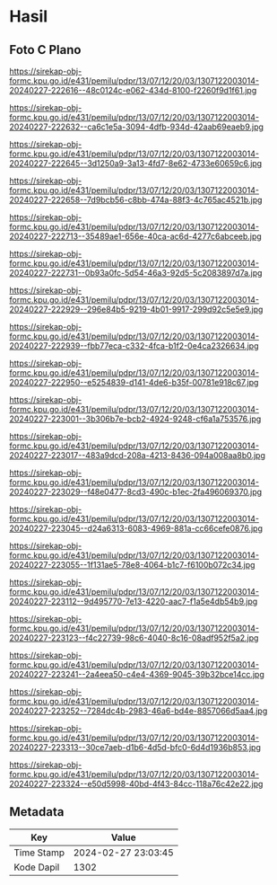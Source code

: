 # Hasil

## Foto C Plano

https://sirekap-obj-formc.kpu.go.id/e431/pemilu/pdpr/13/07/12/20/03/1307122003014-20240227-222616--48c0124c-e062-434d-8100-f2260f9d1f61.jpg

https://sirekap-obj-formc.kpu.go.id/e431/pemilu/pdpr/13/07/12/20/03/1307122003014-20240227-222632--ca6c1e5a-3094-4dfb-934d-42aab69eaeb9.jpg

https://sirekap-obj-formc.kpu.go.id/e431/pemilu/pdpr/13/07/12/20/03/1307122003014-20240227-222645--3d1250a9-3a13-4fd7-8e62-4733e60659c6.jpg

https://sirekap-obj-formc.kpu.go.id/e431/pemilu/pdpr/13/07/12/20/03/1307122003014-20240227-222658--7d9bcb56-c8bb-474a-88f3-4c765ac4521b.jpg

https://sirekap-obj-formc.kpu.go.id/e431/pemilu/pdpr/13/07/12/20/03/1307122003014-20240227-222713--35489ae1-656e-40ca-ac6d-4277c6abceeb.jpg

https://sirekap-obj-formc.kpu.go.id/e431/pemilu/pdpr/13/07/12/20/03/1307122003014-20240227-222731--0b93a0fc-5d54-46a3-92d5-5c2083897d7a.jpg

https://sirekap-obj-formc.kpu.go.id/e431/pemilu/pdpr/13/07/12/20/03/1307122003014-20240227-222929--296e84b5-9219-4b01-9917-299d92c5e5e9.jpg

https://sirekap-obj-formc.kpu.go.id/e431/pemilu/pdpr/13/07/12/20/03/1307122003014-20240227-222939--fbb77eca-c332-4fca-b1f2-0e4ca2326634.jpg

https://sirekap-obj-formc.kpu.go.id/e431/pemilu/pdpr/13/07/12/20/03/1307122003014-20240227-222950--e5254839-d141-4de6-b35f-00781e918c67.jpg

https://sirekap-obj-formc.kpu.go.id/e431/pemilu/pdpr/13/07/12/20/03/1307122003014-20240227-223001--3b306b7e-bcb2-4924-9248-cf6a1a753576.jpg

https://sirekap-obj-formc.kpu.go.id/e431/pemilu/pdpr/13/07/12/20/03/1307122003014-20240227-223017--483a9dcd-208a-4213-8436-094a008aa8b0.jpg

https://sirekap-obj-formc.kpu.go.id/e431/pemilu/pdpr/13/07/12/20/03/1307122003014-20240227-223029--f48e0477-8cd3-490c-b1ec-2fa496069370.jpg

https://sirekap-obj-formc.kpu.go.id/e431/pemilu/pdpr/13/07/12/20/03/1307122003014-20240227-223045--d24a6313-6083-4969-881a-cc66cefe0876.jpg

https://sirekap-obj-formc.kpu.go.id/e431/pemilu/pdpr/13/07/12/20/03/1307122003014-20240227-223055--1f131ae5-78e8-4064-b1c7-f6100b072c34.jpg

https://sirekap-obj-formc.kpu.go.id/e431/pemilu/pdpr/13/07/12/20/03/1307122003014-20240227-223112--9d495770-7e13-4220-aac7-f1a5e4db54b9.jpg

https://sirekap-obj-formc.kpu.go.id/e431/pemilu/pdpr/13/07/12/20/03/1307122003014-20240227-223123--f4c22739-98c6-4040-8c16-08adf952f5a2.jpg

https://sirekap-obj-formc.kpu.go.id/e431/pemilu/pdpr/13/07/12/20/03/1307122003014-20240227-223241--2a4eea50-c4e4-4369-9045-39b32bce14cc.jpg

https://sirekap-obj-formc.kpu.go.id/e431/pemilu/pdpr/13/07/12/20/03/1307122003014-20240227-223252--7284dc4b-2983-46a6-bd4e-8857066d5aa4.jpg

https://sirekap-obj-formc.kpu.go.id/e431/pemilu/pdpr/13/07/12/20/03/1307122003014-20240227-223313--30ce7aeb-d1b6-4d5d-bfc0-6d4d1936b853.jpg

https://sirekap-obj-formc.kpu.go.id/e431/pemilu/pdpr/13/07/12/20/03/1307122003014-20240227-223324--e50d5998-40bd-4f43-84cc-118a76c42e22.jpg


## Metadata

| Key        | Value               |
| ---------- | ------------------- |
| Time Stamp | 2024-02-27 23:03:45 |
| Kode Dapil | 1302                |



